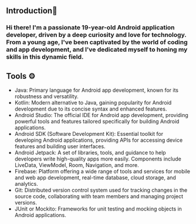 ## Introduction🤵 
### Hi there! I'm a passionate 19-year-old Android application developer, driven by a deep curiosity and love for technology. From a young age, I've been captivated by the world of coding and app development, and I've dedicated myself to honing my skills in this dynamic field.

## Tools ⚙️
*  Java: Primary language for Android app development, known for its robustness and versatility.
* Kotlin: Modern alternative to Java, gaining popularity for Android development due to its concise syntax and enhanced features.
* Android Studio: The official IDE for Android app development, providing powerful tools and features tailored specifically for building Android applications.
* Android SDK (Software Development Kit): Essential toolkit for developing Android applications, providing APIs for accessing device features and building user interfaces.
* Android Jetpack: A set of libraries, tools, and guidance to help developers write high-quality apps more easily. Components include LiveData, ViewModel, Room, Navigation, and more.
* Firebase: Platform offering a wide range of tools and services for mobile and web app development, real-time database, cloud storage, and analytics.
* Git: Distributed version control system used for tracking changes in the source code, collaborating with team members and managing project versions.
* JUnit or Mockito: Frameworks for unit testing and mocking objects in Android applications. 
